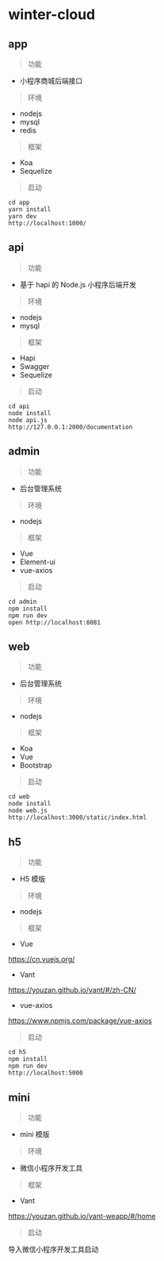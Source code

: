# winter-cloud


## app

>功能

- 小程序商城后端接口

>环境

- nodejs
- mysql
- redis

>框架

- Koa
- Sequelize

>启动

```shell
cd app
yarn install
yarn dev
http://localhost:1000/
```


## api

>功能

- 基于 hapi 的 Node.js 小程序后端开发

>环境

- nodejs
- mysql

>框架

- Hapi
- Swagger
- Sequelize

>启动

```shell
cd api
node install
node api.js
http://127.0.0.1:2000/documentation
```


## admin

>功能

- 后台管理系统

>环境

- nodejs

>框架

- Vue
- Element-ui
- vue-axios

>启动

```shell
cd admin
npm install
npm run dev
open http://localhost:8081
```


## web

>功能

- 后台管理系统

>环境

- nodejs

>框架

- Koa
- Vue
- Bootstrap

>启动

```shell
cd web
node install
node web.js
http://localhost:3000/static/index.html
```


## h5

>功能

- H5 模版

>环境

- nodejs

>框架

- Vue

https://cn.vuejs.org/

- Vant

https://youzan.github.io/vant/#/zh-CN/

- vue-axios

https://www.npmjs.com/package/vue-axios

>启动

```shell
cd h5
npm install
npm run dev
http://localhost:5000
```


## mini

>功能

- mini 模版

>环境

- 微信小程序开发工具

>框架

- Vant

https://youzan.github.io/vant-weapp/#/home

>启动

导入微信小程序开发工具启动

